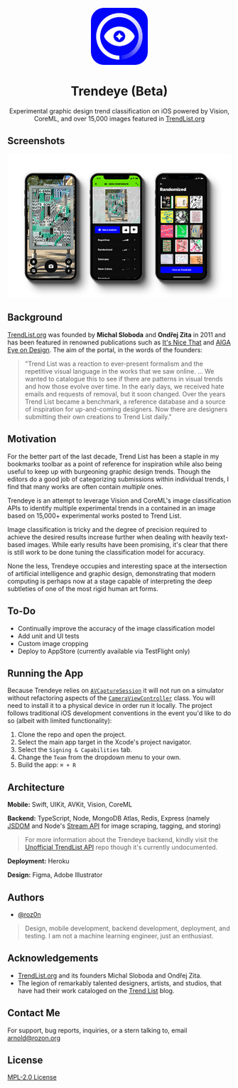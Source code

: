 <p align="center" width="100%">
    <img width="128px" height="128px" src="./README-Icon.png"> 
</p>

<h1 align="center">Trendeye (Beta)</h1>

<p align="center" width="100%">
Experimental graphic design trend classification on iOS powered by Vision, CoreML, and over 15,000 images featured in <a href="https://www.trendlist.org">TrendList.org</a>
</p>

## Screenshots

<p align="center" width="100%">
    <img src="./README-Screenshots.png"> 
</p>

## Background

[TrendList.org](https://www.trendlist.org) was founded by **Michal Sloboda** and **Ondřej Zita** in 2011 and has been featured in renowned publications such as [It's Nice That](https://www.itsnicethat.com/features/trend-list-graphic-design-trends-2020-preview-of-the-year-2020-opinion-060120) and [AIGA Eye on Design](https://eyeondesign.aiga.org/the-trick-to-predicting-2016s-graphic-design-trends/). The aim of the portal, in the words of the founders:

> "Trend List was a reaction to ever-present formalism and the repetitive visual language in the works that we saw online. … We wanted to catalogue this to see if there are patterns in visual trends and how those evolve over time. In the early days, we received hate emails and requests of removal, but it soon changed. Over the years Trend List became a benchmark, a reference database and a source of inspiration for up-and-coming designers. Now there are designers submitting their own creations to Trend List daily."

## Motivation

For the better part of the last decade, Trend List has been a staple in my bookmarks toolbar as a point of reference for inspiration while also being useful to keep up with burgeoning graphic design trends. Though the editors do a good job of categorizing submissions within individual trends, I find that many works are often contain *multiple* ones.

Trendeye is an attempt to leverage Vision and CoreML's image classification APIs to identify multiple experimental trends in a contained in an image based on 15,000+ experimental works posted to Trend List.

Image classification is tricky and the degree of precision required to achieve the desired results increase further when dealing with heavily text-based images. While early results have been promising, it's clear that there is still work to be done tuning the classification model for accuracy.

None the less, Trendeye occupies and interesting space at the intersection of artificial intelligence and graphic design, demonstrating that modern computing is perhaps now at a stage capable of interpreting the deep subtleties of one of the most rigid human art forms.

## To-Do

- Continually improve the accuracy of the image classification model
- Add unit and UI tests
- Custom image cropping
- Deploy to AppStore (currently available via TestFlight only)

## Running the App

Because Trendeye relies on [`AVCaptureSession`](https://developer.apple.com/documentation/avfoundation/avcapturesession) it will not run on a simulator without refactoring aspects of the [`CameraViewController`](https://github.com/roz0n/Trendeye/blob/master/Trendeye/Controllers/CameraViewController.swift) class. You will need to install it to a physical device in order run it locally. The project follows traditional iOS development conventions in the event you'd like to do so (albeit with limited functionality):

1. Clone the repo and open the project.
2. Select the main app target in the Xcode's project navigator.
3. Select the `Signing & Capabilities` tab.
4. Change the `Team` from the dropdown menu to your own.
5. Build the app: `⌘ + R`

## Architecture

**Mobile:** Swift, UIKit, AVKit, Vision, CoreML

**Backend:** TypeScript, Node, MongoDB Atlas, Redis, Express (namely [JSDOM](https://github.com/jsdom/jsdom) and Node's [Stream API](https://nodejs.org/api/stream.html#stream_stream) for image scraping, tagging, and storing)

> For more information about the Trendeye backend, kindly visit the [Unofficial TrendList API](https://github.com/roz0n/trendlist-api) repo though it's currently undocumented.

**Deployment:** Heroku

**Design:** Figma, Adobe Illustrator

## Authors

- [@roz0n](https://www.rozon.org/)

> Design, mobile development, backend development, deployment, and testing. I am not a machine learning engineer, just an enthusiast.

## Acknowledgements

- [TrendList.org](https://www.trendlist.org/) and its founders Michal Sloboda and Ondřej Zita.
- The legion of remarkably talented designers, artists, and studios, that have had their work cataloged on the [Trend List](https://www.trendlist.org) blog.

## Contact Me

For support, bug reports, inquiries, or a stern talking to, email [arnold@rozon.org](mailto:arnold@rozon.org)

## License

[MPL-2.0 License](https://choosealicense.com/licenses/mpl-2.0/)
